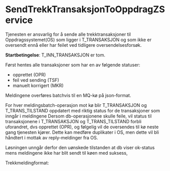 # SendTrekkTransaksjonToOppdragZService
Tjenesten er ansvarlig for å sende alle trekktransaksjoner til Oppdragssystemet(OS) som ligger i T_TRANSAKSJON og som ikke er oversendt ennå eller har feilet ved tidligere oversendelsesforsøk.

**Startbetingelse**: T_INN_TRANSAKSJON er tom.

Først hentes alle transaksjoner som har en av følgende statuser:
* opprettet (OPR)
* feil ved sending (TSF)
* manuelt korrigert (MKR)

Meldingene overføres batchvis til en MQ-kø på json-format.

For hver meldingsbatch-operasjon mot kø blir T_TRANSAKSJON og T_TRANS_TILSTAND oppdatert med riktig status for de transaksjoner som inngår i meldingene
Dersom db-operasjonene skulle feile, vil status til transaksjonene i T_TRANSAKSJON og T_TRANS_TILSTAND forbli uforandret, dvs opprettet (OPR), og følgelig vil de oversendes til kø neste gang tjenesten kjører.
Dette kan medføre duplikater i OS, men dette vil bli håndtert i mottak av reply-meldinger fra OS.

Løsningen unngår derfor den uønskede tilstanden at db viser ok-status mens meldingene ikke har blit sendt til køen med suksess,

Trekkmeldingformat: